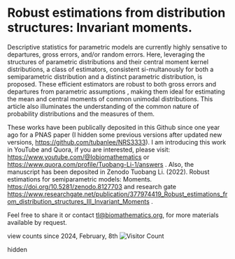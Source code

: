 # Robust estimations from distribution structures: Invariant moments.

Descriptive statistics for parametric models are currently highly sensative to departures, gross errors, and/or random errors. Here, leveraging the structures of parametric distributions and their central moment kernel distributions, a class of estimators, consistent si-multanously for both a semiparametric distribution and a distinct parametric distribution, is proposed. These efficient estimators are robust to both gross errors and departures from parametric assumptions , making them ideal for estimating the mean and central moments of common unimodal distributions. This article also illuminates the understanding of the common nature of probability distributions and the measures of them.

These works have been publically deposited in this Github since one year ago for a PNAS paper (I hidden some previous versions after updated new versions, https://github.com/tubanlee/NRS3333). I am introducing this work in YouTube and Quora, if you are interested, please visit: https://www.youtube.com/@Iobiomathematics or https://www.quora.com/profile/Tuobang-Li-1/answers . Also, the manuscript has been deposited in Zenodo Tuobang Li. (2022). Robust estimations for semiparametric models: Moments. https://doi.org/10.5281/zenodo.8127703 and research gate https://www.researchgate.net/publication/377974419_Robust_estimations_from_distribution_structures_III_Invariant_Moments .

Feel free to share it or contact tl@biomathematics.org, for more materials available by request.

view counts since 2024, February, 8th
![Visitor Count](https://profile-counter.glitch.me/{tubanlee}.${REDS_Invariant_Moments}/count.svg)

hidden
